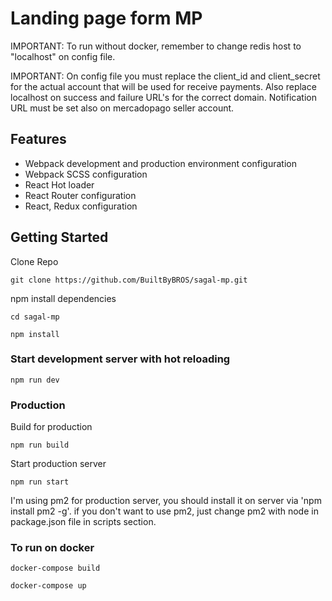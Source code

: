 
# Landing page form MP

IMPORTANT: To run without docker, remember to change redis host to "localhost" on config file.

IMPORTANT: On config file you must replace the client_id and client_secret for the actual account that will be used for receive payments. Also replace localhost on success and failure URL's for the correct domain. Notification URL must be set also on mercadopago seller account.

## Features

- Webpack development and production environment configuration
- Webpack SCSS configuration
- React Hot loader
- React Router configuration
- React, Redux configuration

## Getting Started

Clone Repo

````
git clone https://github.com/BuiltByBROS/sagal-mp.git
````

npm install dependencies

````
cd sagal-mp

npm install
````

### Start development server with hot reloading

````
npm run dev
````

### Production

Build for production

````
npm run build
````

Start production server

````
npm run start
````

I'm using pm2 for production server, you should install it on server via 'npm install pm2 -g'.
if you don't want to use pm2, just change pm2 with node in package.json file in scripts section.

### To run on docker

````
docker-compose build
````

````
docker-compose up
````
